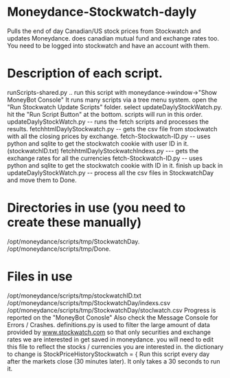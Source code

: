 # Moneydance-Stockwatch-dayly
Pulls the end of day Canadian/US stock prices from Stockwatch and updates Moneydance. 
does canadian mutual fund and exchange rates too. 
You need to be logged into stockwatch and have an account with them. 
# Description of each script.
  runScripts-shared.py .. run this script with moneydance->window->"Show MoneyBot Console"
  It runs many scripts via a tree menu system.
  open the "Run Stockwatch Update Scripts" folder.
  select updateDaylyStockWatch.py.
  hit the "Run Script Button" at the bottom.
  scripts will run in this order.
  updateDaylyStockWatch.py -- runs the fetch scripts and processes the results.
  fetchhtmlDaylyStockwatch.py -- gets the csv file from stockwatch with all the closing prices by exchange.
  fetch-Stockwatch-ID.py  -- uses python and sqlite to get the stockwatch cookie with user ID in it.(stockwatchID.txt)
  fetchhtmlDaylyStockwatchIndexs.py  --- gets the exchange rates for all the currencies
  fetch-Stockwatch-ID.py -- uses python and sqlite to get the stockwatch cookie with ID in it. 
  finish up back in updateDaylyStockWatch.py -- process all the csv files in StockwatchDay and move them to Done.
# Directories in use (you need to create these manually)
/opt/moneydance/scripts/tmp/StockwatchDay.
/opt/moneydance/scripts/tmp/Done.
# Files in use 
/opt/moneydance/scripts/tmp/stockwatchID.txt
/opt/moneydance/scripts/tmp/StockwatchDay/indexs.csv
/opt/moneydance/scripts/tmp/StockwatchDay/stoclwatch.csv
Progress is reported on the "MoneyBot Conosle"
Also check the Message Console for Errors / Crashes.
definitions.py is used to filter the large amount of data provided by www.stockwatch.com
so that only securities and exchange rates we are interested in get saved in moneydance.
you will need to edit this file to reflect the stocks / currencies you are interested in.
the dictionary to change is StockPriceHistoryStockwatch = { 
Run this script every day after the markets close (30 minutes later).
It only takes a 30 seconds to run it.

